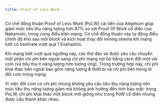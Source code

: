 ```yaml
---
title: Proof of Less Work
---
```


Cơ chế đồng thuận Proof of Less Work (PoLW) cải tiến của Alephium giúp giảm mức tiêu thụ năng lượng hơn 87% so với Proof Of Work cổ điển của Nakamoto, trong cùng điều kiện mạng. Cơ chế đồng thuận này tự động điều chỉnh độ khó sau mỗi block và kích hoạt thay đổi mining shema khi mạng lướt có hashrate vượt quá 1 Exahash/s.

Khi mạng lướt vượt quá ngưỡng này, các thợ đào sẽ được yêu cầu chuyển một phần chi phí bên ngoài sang chi phí mạng nội bộ bằng cách đốt một vài coin (và tiêu thụ ít năng lượng hơn tương ứng). Trong trường hợp này, chi phí khai thác bên ngoài bao gồm năng lượng & thiết bị và chi phí bên trong là đốt coin trong mạng.

Vì việc đốt coin có chi phí nhưng không yêu cầu tiêu thụ năng lượng nên mức tiêu thụ năng lượng giảm mà không ảnh hưởng đến tính bảo mật: trong PoLW, chi phí khai thác một block mới giống như trong PoW cổ điển nhưng được cấu thành khác nhau. 


